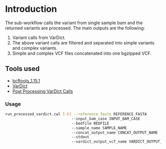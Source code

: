 # Introduction

The sub-workflow calls the variant from single sample bam and the returned variants are processed. The main outputs are the following:

1. Variant calls from VarDict.
2. The above variant calls are filtered and separated into simple variants and complex variants.
3. Simple and complex VCF files concatenated into one bgzipped VCF.

## Tools used

- [bcftools_1.15.1](../command_line_tools/docs/bcftools/README.md)
- [VarDict](../command_line_tools/docs/vardictjava/vardictjava_1.8.2.md)
- [Post Processing VarDict Calls](../variant_postprocessing/README.md)

### Usage

```bash
run_processed_vardict.cwl [-h] --reference_fasta REFERENCE_FASTA
                              --input_bam_case INPUT_BAM_CASE
                              --bedfile BEDFILE
                              --sample_name SAMPLE_NAME
                              --concat_output_name CONCAT_OUTPUT_NAME
                              --stdout
                              --vardict_output_vcf_name VARDICT_OUTPUT_VCF_NAME
```

